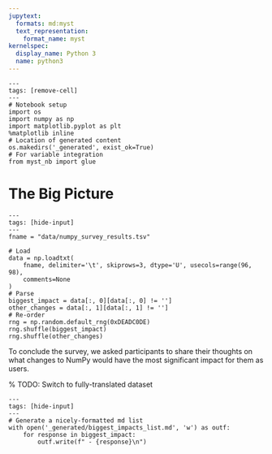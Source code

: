 ```yaml
---
jupytext:
  formats: md:myst
  text_representation:
    format_name: myst
kernelspec:
  display_name: Python 3
  name: python3
---
```


```{code-cell} ipython3
---
tags: [remove-cell]
---
# Notebook setup
import os
import numpy as np
import matplotlib.pyplot as plt
%matplotlib inline
# Location of generated content
os.makedirs('_generated', exist_ok=True)
# For variable integration
from myst_nb import glue
```

# The Big Picture

```{code-cell} ipython3
---
tags: [hide-input]
---
fname = "data/numpy_survey_results.tsv"

# Load
data = np.loadtxt(
    fname, delimiter='\t', skiprows=3, dtype='U', usecols=range(96, 98),
    comments=None
)
# Parse
biggest_impact = data[:, 0][data[:, 0] != '']
other_changes = data[:, 1][data[:, 1] != '']
# Re-order
rng = np.random.default_rng(0xDEADC0DE)
rng.shuffle(biggest_impact)
rng.shuffle(other_changes)
```

To conclude the survey, we asked participants to share their thoughts on what
changes to NumPy would have the most significant impact for them as users.

% TODO: Switch to fully-translated dataset

```{code-cell} ipython3
---
tags: [hide-input]
---
# Generate a nicely-formatted md list
with open('_generated/biggest_impacts_list.md', 'w') as outf:
    for response in biggest_impact:
        outf.write(f" - {response}\n")
```

```{include} _generated/biggest_impacts_list.md
```
